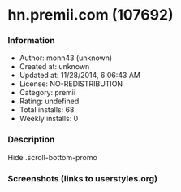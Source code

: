 # hn.premii.com (107692)

### Information
- Author: monn43 (unknown)
- Created at: unknown
- Updated at: 11/28/2014, 6:06:43 AM
- License: NO-REDISTRIBUTION
- Category: premii
- Rating: undefined
- Total installs: 68
- Weekly installs: 0


### Description
Hide .scroll-bottom-promo


### Screenshots (links to userstyles.org)



